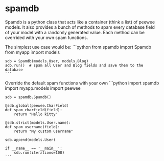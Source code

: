 spamdb
======

Spamdb is a python class that acts like a container (think a list) of peewee models.
It also provides a bunch of methods to spam every database field of your model with a 
randomly generated value. Each method can be overrided with your own spam functions.

The simplest use case would be:
    ```python
    from spamdb import Spamdb     
    from myapp import models


    sdb = Spamdb(models.User, models.Blog)
    sdb.run()  # spam all User and Blog fields and save them to the database
    ```

Override the default spam functions with your own
    ```python
	import spamdb
	import myapp.models
	import peewee

	sdb = spamdb.Spamdb()

	@sdb.global(peewee.CharField)
	def spam_charfield(field):
		return "Hello kitty"

	@sdb.strict(models.User.name):
	def spam_username(field):
		return "My custom username"

	sdb.append(models.User)

	if __name__ == '__main__':
		sdb.run(iterations=100)
    ```
